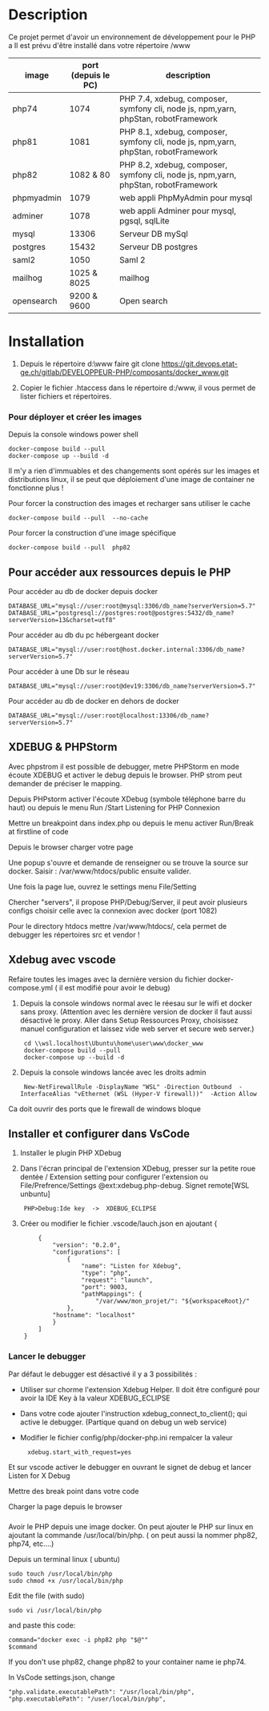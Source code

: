 # Description

Ce projet permet d'avoir un environnement de développement pour le PHP a
Il est prévu d'être installé dans votre répertoire /www

| image      | port (depuis le PC) | description                                                                        |
|------------|---------------------|------------------------------------------------------------------------------------|
| php74      | 1074                | PHP 7.4, xdebug, composer, symfony cli, node js, npm,yarn, phpStan, robotFramework |
| php81      | 1081                | PHP 8.1, xdebug, composer, symfony cli, node js, npm,yarn, phpStan, robotFramework |
| php82      | 1082 & 80           | PHP 8.2, xdebug, composer, symfony cli, node js, npm,yarn, phpStan, robotFramework |
| phpmyadmin | 1079                | web appli PhpMyAdmin pour mysql                                                    |
| adminer    | 1078                | web appli Adminer pour mysql, pgsql, sqlLite                                       |
| mysql      | 13306               | Serveur DB mySql                                                                   |
| postgres   | 15432               | Serveur DB postgres                                                                |
| saml2      | 1050                | Saml 2                                                                             |
| mailhog    | 1025 & 8025         | mailhog                                                                            |       
| opensearch | 9200 & 9600         | Open search                                                                        |

# Installation

1) Depuis le répertoire d:\www faire
    git clone https://git.devops.etat-ge.ch/gitlab/DEVELOPPEUR-PHP/composants/docker_www.git

2) Copier le fichier .htaccess dans le répertoire d:/www, il vous permet de lister fichiers et répertoires.


### Pour déployer et créer les images

Depuis la console windows power shell

    docker-compose build --pull  
    docker-compose up --build -d

Il m'y a rien d'immuables et des changements sont opérés sur les images et distributions linux, il se peut que
déploiement d'une image de container ne fonctionne plus !


Pour forcer la construction des images et recharger sans utiliser le cache

    docker-compose build --pull  --no-cache

Pour forcer la construction d'une image spécifique

    docker-compose build --pull  php82

## Pour accéder aux ressources depuis le PHP

Pour accéder au db de docker depuis docker

    DATABASE_URL="mysql://user:root@mysql:3306/db_name?serverVersion=5.7"
    DATABASE_URL="postgresql://postgres:root@postgres:5432/db_name?serverVersion=13&charset=utf8"

Pour accéder au db du pc hébergeant docker

    DATABASE_URL="mysql://user:root@host.docker.internal:3306/db_name?serverVersion=5.7"

Pour accéder à une Db sur le réseau

    DATABASE_URL="mysql://user:root@dev19:3306/db_name?serverVersion=5.7"

Pour accéder au db de docker en dehors de docker

    DATABASE_URL="mysql://user:root@localhost:13306/db_name?serverVersion=5.7"

## XDEBUG & PHPStorm

Avec phpstrom il est possible de debugger, metre PHPStorm en mode écoute XDEBUG et activer le debug depuis le browser.
PHP strom peut demander de préciser le mapping.

Depuis PHPstorm activer l'écoute XDebug (symbole téléphone barre du haut) ou depuis le menu Run /Start Listening for PHP
Connexion

Mettre un breakpoint dans index.php ou depuis le menu activer Run/Break at firstline of code

Depuis le browser charger votre page

Une popup s'ouvre et demande de renseigner ou se trouve la source sur docker. Saisir : /var/www/htdocs/public ensuite
valider.

Une fois la page lue, ouvrez le settings menu File/Setting

Chercher "servers", il propose PHP/Debug/Server, il peut avoir plusieurs configs choisir celle avec la connexion avec
docker (port 1082)

Pour le directory htdocs mettre /var/www/htdocs/, cela permet de debugger les répertoires src et vendor !




## Xdebug avec vscode

Refaire toutes les images avec la dernière version du fichier docker-compose.yml ( il est modifié pour avoir le debug)

1) Depuis la console windows normal avec le réesau sur le wifi et docker sans proxy. (Attention avec les dernière version de docker il faut aussi désactivé le proxy. Aller dans Setup Ressources Proxy, choisissez manuel configuration et laissez vide web server et secure web server.)

        cd \\wsl.localhost\Ubuntu\home\user\www\docker_www
        docker-compose build --pull  
        docker-compose up --build -d


2) Depuis la console windows lancée avec les droits admin
   
        New-NetFirewallRule -DisplayName "WSL" -Direction Outbound  -InterfaceAlias "vEthernet (WSL (Hyper-V firewall))"  -Action Allow

Ca doit ouvrir des ports que le firewall de windows bloque

## Installer et configurer dans VsCode

1) Installer le plugin PHP XDebug
2) Dans l'écran principal de l'extension XDebug, presser sur la petite roue dentée / Extension setting pour configurer l'extension ou File/Prefrence/Settings  @ext:xdebug.php-debug.
Signet remote[WSL unbuntu]

        PHP>Debug:Ide key  ->  XDEBUG_ECLIPSE

3) Créer ou modifier le fichier .vscode/lauch.json en ajoutant
        {

            {
                "version": "0.2.0",
                "configurations": [
                    {
                        "name": "Listen for Xdebug",
                        "type": "php",
                        "request": "launch",
                        "port": 9003,
                        "pathMappings": {
                            "/var/www/mon_projet/": "${workspaceRoot}/"
                    },
                "hostname": "localhost"
                }
            ]   
        }



### Lancer le debugger
Par défaut le debugger est désactivé il y a 3 possibilités :

- Utiliser sur chorme l'extension Xdebug Helper. Il doit être configuré pour avoir la IDE Key à la valeur XDEBUG_ECLIPSE
- Dans votre code ajouter l'instruction xdebug_connect_to_client(); qui active le debugger. (Partique quand on debug un web service)
- Modifier le fichier config/php/docker-php.ini rempalcer la valeur

        xdebug.start_with_request=yes


Et sur vscode activer le debugger en ouvrant le signet de debug et lancer Listen for X Debug

Mettre des break point dans votre code

Charger la page depuis le browser



###
Avoir le PHP depuis une image docker. On peut ajouter le PHP sur linux en ajoutant la commande /usr/local/bin/php.
( on peut aussi la nommer php82, php74, etc....)

Depuis un terminal linux ( ubuntu)

    sudo touch /usr/local/bin/php
    sudo chmod +x /usr/local/bin/php

Edit the file (with sudo) 

    sudo vi /usr/local/bin/php

and paste this code:

    command="docker exec -i php82 php "$@""
    $command

If you don't use php82, change php82 to your container name ie php74.

In VsCode settings.json, change

    "php.validate.executablePath": "/usr/local/bin/php",
    "php.executablePath": "/user/local/bin/php",

